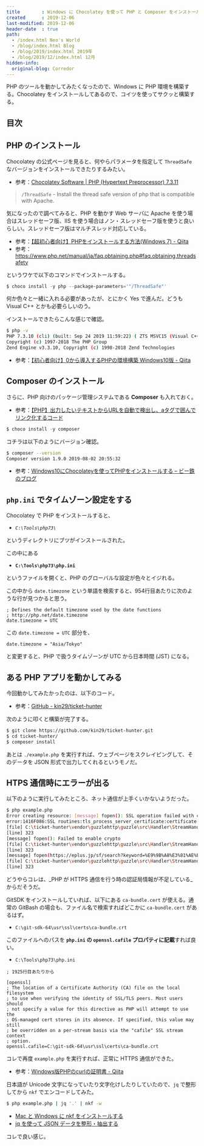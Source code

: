 ```yaml
---
title        : Windows に Chocolatey を使って PHP と Composer をインストールする・HTTPS 通信に失敗する時は認証局設定を行う
created      : 2019-12-06
last-modified: 2019-12-06
header-date  : true
path:
  - /index.html Neo's World
  - /blog/index.html Blog
  - /blog/2019/index.html 2019年
  - /blog/2019/12/index.html 12月
hidden-info:
  original-blog: Corredor
---
```


PHP のツールを動かしてみたくなったので、Windows に PHP 環境を構築する。Chocolatey をインストールしてあるので、コイツを使ってサクッと構築する。

## 目次

## PHP のインストール

Chocolatey の公式ページを見ると、何やらパラメータを指定して `ThreadSafe` なバージョンをインストールできたりするみたい。

- 参考：[Chocolatey Software | PHP (Hypertext Preprocessor) 7.3.11](https://chocolatey.org/packages/php)

> `/ThreadSafe` - Install the thread safe version of php that is compatible with Apache.

気になったので調べてみると、PHP を動かす Web サーバに Apache を使う場合はスレッドセーフ版、IIS を使う場合はノン・スレッドセーフ版を使うと良いらしい。スレッドセーフ版はマルチスレッド対応している。

- 参考：[【超初心者向け】PHPをインストールする方法(Windows 7) - Qiita](https://qiita.com/rebi/items/577a18241236c66b983f)
- 参考：<https://www.php.net/manual/ja/faq.obtaining.php#faq.obtaining.threadsafety>

というワケで以下のコマンドでインストールする。

```powershell
$ choco install -y php --package-parameters='"/ThreadSafe"'
```

何か色々と一緒に入れる必要があったが、とにかく Yes で進んだ。どうも Visual C++ とかも必要らしいのう。

インストールできたらこんな感じで確認。

```bash
$ php -v
PHP 7.3.10 (cli) (built: Sep 24 2019 11:59:22) ( ZTS MSVC15 (Visual C++ 2017) x64 )
Copyright (c) 1997-2018 The PHP Group
Zend Engine v3.3.10, Copyright (c) 1998-2018 Zend Technologies
```

- 参考：[【初心者向け】0から導入するPHPの環境構築 Windows10版 - Qiita](https://qiita.com/narito/items/d4b6165376f141dce939)

## Composer のインストール

さらに、PHP 向けのパッケージ管理システムである **Composer** も入れておく。

- 参考：[【PHP】出力したいテキストからURLを自動で検出し、aタグで囲んでリンク化するコード](https://wemo.tech/2160)

```powershell
$ choco install -y composer
```

コチラは以下のようにバージョン確認。

```bash
$ composer --version
Composer version 1.9.0 2019-08-02 20:55:32
```

- 参考：[Windows10にChocolateyを使ってPHPをインストールする – ビー鉄のブログ](https://www.beeete2.com/blog/?p=1350)

## `php.ini` でタイムゾーン設定をする

Chocolatey で PHP をインストールすると、

- _`C:\Tools\php73\`_

というディレクトリにブツがインストールされた。

この中にある

- **`C:\Tools\php73\php.ini`**

というファイルを開くと、PHP のグローバルな設定が色々とイジれる。

この中から `date.timezone` という単語を検索すると、954行目あたりに次のような行が見つかると思う。

```properties
; Defines the default timezone used by the date functions
; http://php.net/date.timezone
date.timezone = UTC
```

この `date.timezone = UTC` 部分を、

```properties
date.timezone = "Asia/Tokyo"
```

と変更すると、PHP で扱うタイムゾーンが UTC から日本時間 (JST) になる。

## ある PHP アプリを動かしてみる

今回動かしてみたかったのは、以下のコード。

- 参考：[GitHub - kin29/ticket-hunter](https://github.com/kin29/ticket-hunter)

次のように叩くと構築が完了する。

```bash
$ git clone https://github.com/kin29/ticket-hunter.git
$ cd ticket-hunter/
$ composer install
```

あとは `./example.php` を実行すれば、ウェブページをスクレイピングして、そのデータを JSON 形式で出力してくれるというモノだ。

## HTPS 通信時にエラーが出る

以下のように実行してみたところ、ネット通信が上手くいかないようだった。

```bash
$ php example.php
Error creating resource: [message] fopen(): SSL operation failed with code 1. OpenSSL Error messages:
error:1416F086:SSL routines:tls_process_server_certificate:certificate verify failed
[file] C:\ticket-hunter\vendor\guzzlehttp\guzzle\src\Handler\StreamHandler.php
[line] 323
[message] fopen(): Failed to enable crypto
[file] C:\ticket-hunter\vendor\guzzlehttp\guzzle\src\Handler\StreamHandler.php
[line] 323
[message] fopen(https://eplus.jp/sf/search?keyword=%E9%9B%A8%E3%81%AE%E3%83%91%E3%83%AC%E3%83%BC%E3%83%89): failed to open stream: operation failed
[file] C:\ticket-hunter\vendor\guzzlehttp\guzzle\src\Handler\StreamHandler.php
[line] 323
```

どうやらコレは、_PHP が HTTPS 通信を行う時の認証局情報が不足している_からだそうだ。

GitSDK をインストールしていれば、以下にある `ca-bundle.cert` が使える。通常の GitBash の場合も、ファイル名で検索すればどこかに `ca-bundle.cert` があるはず。

- `C:\git-sdk-64\usr\ssl\certs\ca-bundle.crt`

このファイルへのパスを **`php.ini` の `openssl.cafile` プロパティに記載**すれば良い。

- `C:\Tools\php73\php.ini`

```properties
; 1925行目あたりから

[openssl]
; The location of a Certificate Authority (CA) file on the local filesystem
; to use when verifying the identity of SSL/TLS peers. Most users should   
; not specify a value for this directive as PHP will attempt to use the    
; OS-managed cert stores in its absence. If specified, this value may still
; be overridden on a per-stream basis via the "cafile" SSL stream context  
; option.
openssl.cafile=C:\git-sdk-64\usr\ssl\certs\ca-bundle.crt
```

コレで再度 `example.php` を実行すれば、正常に HTTPS 通信ができた。

- 参考：[Windows版PHPのcurlの証明書 - Qiita](https://qiita.com/iakio/items/71536dc5e615f03433a0)

日本語が Unicode 文字になっていたり文字化けしたりしていたので、`jq` で整形してから `nkf` でエンコードしてみた。

```bash
$ php example.php | jq '.' | nkf -w
```

- [Mac と Windows に nkf をインストールする](/blog/2018/04/10-01.html)
- [jq を使って JSON データを整形・抽出する](/blog/2018/04/14-01.html)

コレで良い感じ。
